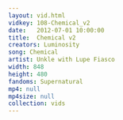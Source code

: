 ```yaml
---
layout: vid.html
vidkey: 108-Chemical_v2
date:   2012-07-01 10:00:00
title:  Chemical v2
creators: Luminosity
song: Chemical
artist: Unkle with Lupe Fiasco
width: 848
height: 480
fandoms: Supernatural
mp4: null
mp4size: null
collection: vids
---
```


  <div>
  
  </div>
  